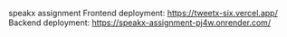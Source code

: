 speakx assignment
Frontend deployment: https://tweetx-six.vercel.app/
Backend deployment: https://speakx-assignment-pj4w.onrender.com/
